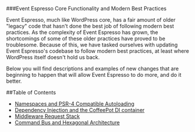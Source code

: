 ###Event Espresso Core Functionality and Modern Best Practices

Event Espresso, much like WordPress core, has a fair amount of older "legacy" code that hasn't done the best job of following modern best practices.
As the complexity of Event Espresso has grown, the shortcomings of some of these older practices have proved to be troublesome.
Because of this, we have tasked ourselves with updating Event Espresso's codebase to follow modern best practices, at least where WordPress itself doesn't hold us back.

Below you will find descriptions and examples of new changes that are beginning to happen that will allow Event Espresso to do more, and do it better.

##Table of Contents

- [Namespaces and PSR-4 Compatible Autoloading](psr-4-autoloading.md)
- [Dependency Injection and the CoffeePot DI container](dependency-injection-coffeepot.md)
- [Middleware Request Stack](middleware-request-stack.md)
- [Command Bus and Hexagonal Architecture](command-bus-hexagonal-architecture.md)